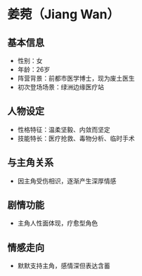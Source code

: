 # 姜菀（Jiang Wan）

## 基本信息
- 性别：女
- 年龄：26岁
- 阵营背景：前都市医学博士，现为废土医生
- 初次登场场景：绿洲边缘医疗站

## 人物设定
- 性格特征：温柔坚毅、内敛而坚定
- 技能特长：医疗抢救、毒物分析、临时手术

## 与主角关系
- 因主角受伤相识，逐渐产生深厚情感

## 剧情功能
- 主角人性面体现，疗愈型角色

## 情感走向
- 默默支持主角，感情深但表达含蓄